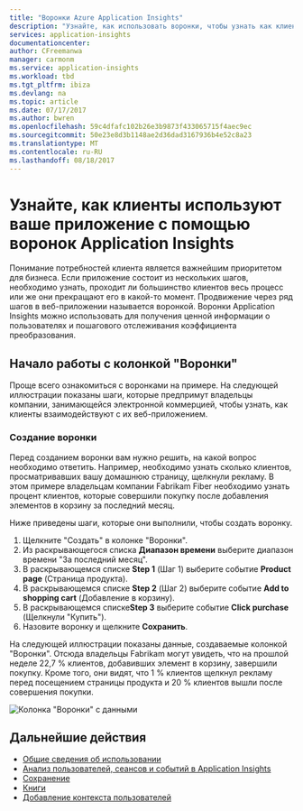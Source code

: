 ```yaml
---
title: "Воронки Azure Application Insights"
description: "Узнайте, как использовать воронки, чтобы узнать как клиенты взаимодействуют с вашим приложением."
services: application-insights
documentationcenter: 
author: CFreemanwa
manager: carmonm
ms.service: application-insights
ms.workload: tbd
ms.tgt_pltfrm: ibiza
ms.devlang: na
ms.topic: article
ms.date: 07/17/2017
ms.author: bwren
ms.openlocfilehash: 59c4dfafc102b26e3b9873f433065715f4aec9ec
ms.sourcegitcommit: 50e23e8d3b1148ae2d36dad3167936b4e52c8a23
ms.translationtype: MT
ms.contentlocale: ru-RU
ms.lasthandoff: 08/18/2017
---
```

# <a name="discover-how-customers-are-using-your-application-with-the-application-insights-funnels"></a>Узнайте, как клиенты используют ваше приложение с помощью воронок Application Insights

Понимание потребностей клиента является важнейшим приоритетом для бизнеса. Если приложение состоит из нескольких шагов, необходимо узнать, проходит ли большинство клиентов весь процесс или же они прекращают его в какой-то момент. Продвижение через ряд шагов в веб-приложении называется воронкой. Воронки Application Insights можно использовать для получения ценной информации о пользователях и пошагового отслеживания коэффициента преобразования. 

## <a name="get-started-with-the-funnels-blade"></a>Начало работы с колонкой "Воронки"
Проще всего ознакомиться с воронками на примере. На следующей иллюстрации показаны шаги, которые предпримут владельцы компании, занимающейся электронной коммерцией, чтобы узнать, как клиенты взаимодействуют с их веб-приложением.  

### <a name="create-your-funnel"></a>Создание воронки
Перед созданием воронки вам нужно решить, на какой вопрос необходимо ответить. Например, необходимо узнать сколько клиентов, просматривавших вашу домашнюю страницу, щелкнули рекламу. В этом примере владельцам компании Fabrikam Fiber необходимо узнать процент клиентов, которые совершили покупку после добавления элементов в корзину за последний месяц.

Ниже приведены шаги, которые они выполнили, чтобы создать воронку.

1. Щелкните "Создать" в колонке "Воронки".
1. Из раскрывающегося списка **Диапазон времени** выберите диапазон времени "За последний месяц". 
1. В раскрывающемся списке **Step 1** (Шаг 1) выберите событие **Product page** (Страница продукта). 
1. В раскрывающемся списке **Step 2** (Шаг 2) выберите событие **Add to shopping cart** (Добавление в корзину).
1. В раскрывающемся списке**Step 3** выберите событие **Click purchase** (Щелкнули "Купить").
1. Назовите воронку и щелкните **Сохранить**.

На следующей иллюстрации показаны данные, создаваемые колонкой "Воронки". Отсюда владельцы Fabrikam могут увидеть, что на прошлой неделе 22,7 % клиентов, добавивших элемент в корзину, завершили покупку. Кроме того, они видят, что 1 % клиентов щелкнул рекламу перед посещением страницы продукта и 20 % клиентов вышли после совершения покупки.


![Колонка "Воронки" с данными](./media/app-insights-understand-usage-patterns/funnel1.png)

## <a name="next-steps"></a>Дальнейшие действия
  * [Общие сведения об использовании](app-insights-usage-overview.md)
  * [Анализ пользователей, сеансов и событий в Application Insights](app-insights-usage-segmentation.md)
  * [Сохранение](app-insights-usage-retention.md)
  * [Книги](app-insights-usage-workbooks.md)
  * [Добавление контекста пользователей](app-insights-usage-send-user-context.md)

